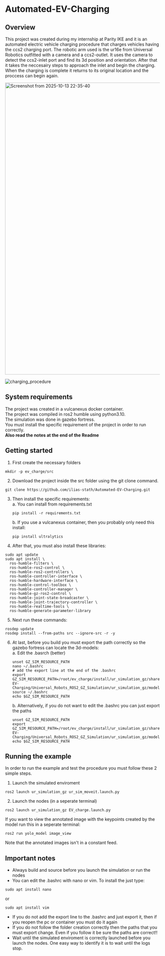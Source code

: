 # Automated-EV-Charging
## Overview
This project was created during my internship at Parity IKE and it is an automated electric vehicle charging procedure that charges vehicles having the ccs2 charging port. 
The robotic arm used is the ur16e from Universal Robotics outfitted with a camera and a ccs2-outlet.
It uses the camera to detect the ccs2-inlet port and find its 3d position and orientation. 
After that it takes the neccesairy steps to approach the inlet and begin the charging.
When the charging is complete it returns to its original location and the proccess can begin again.

<img width="1684" height="948" alt="Screenshot from 2025-10-13 22-35-40" src="https://github.com/user-attachments/assets/fd1f2ccb-93a4-463f-a72f-247dfa0f10b3" />

![charging_procedure](https://github.com/user-attachments/assets/9d590b2d-2743-4ff1-a864-6b38f613ed35)




## System requirements
The project was created in a vulcanexus docker container.<br>
The project was compiled in ros2 humble using python3.10.<br>
The simulation was done in gazebo fortress.<br>
You must install the specific requirement of the project in order to run correctly.<br>
**Also read the notes at the end of the Readme**

## Getting started
1. First create the necessary folders
```
mkdir -p ev_charge/src
```
2. Download the project inside the src folder using the git clone command.
```
git clone https://github.com/ilias-stath/Automated-EV-Charging.git
```
3. Then install the specific requirements:<br>
   a. You can install from requirements.txt
   ```
   pip install -r requirements.txt
   ```
   b. If you use a vulcanexus container, then you probably only need this install:
   ```
   pip install ultralytics
   ```
4. After that, you must also install these libraries:
```
sudo apt update
sudo apt install \
  ros-humble-filters \
  ros-humble-ros2-control \
  ros-humble-ros2-controllers \
  ros-humble-controller-interface \
  ros-humble-hardware-interface \
  ros-humble-control-toolbox \
  ros-humble-controller-manager \
  ros-humble-gz-ros2-control \
  ros-humble-joint-state-broadcaster \
  ros-humble-joint-trajectory-controller \
  ros-humble-realtime-tools \
  ros-humble-generate-parameter-library
```
5. Next run these commands:
```
rosdep update
rosdep install --from-paths src --ignore-src -r -y
```
6. At last, before you build you must export the path correctly so the gazebo fortress can locate the 3d-models:<br>
   a. Edit the .basrch (better)
   ```
   unset GZ_SIM_RESOURCE_PATH
   nano ~/.bashrc
   # add the export line at the end of the .bashrc
   export GZ_SIM_RESOURCE_PATH=/root/ev_charge/install/ur_simulation_gz/share/ur_simulation_gz/models:/root/ev_charge/src/Automated-EV-Charging/Universal_Robots_ROS2_GZ_Simulation/ur_simulation_gz/models
   source ~/.bashrc
   echo $GZ_SIM_RESOURCE_PATH
   ```
   b. Alternatively, if you do not want to edit the .bashrc you can just export the paths
   ```
   unset GZ_SIM_RESOURCE_PATH
   export GZ_SIM_RESOURCE_PATH=/root/ev_charge/install/ur_simulation_gz/share/ur_simulation_gz/models:/root/ev_charge/src/Automated-EV-Charging/Universal_Robots_ROS2_GZ_Simulation/ur_simulation_gz/models
   echo $GZ_SIM_RESOURCE_PATH
   ```

## Running the example
In order to run the example and test the procedure you must follow these 2 simple steps.<br>

1. Launch the simulated enviroment
```
ros2 launch ur_simulation_gz ur_sim_moveit.launch.py
```

2. Launch the nodes (in a seperate terminal)
```
ros2 launch ur_simulation_gz EV_charge.launch.py
```

If you want to view the annotated image with the keypoints created by the model run this in a seperate terminal:
```
ros2 run yolo_model image_view
```
Note that the annotated images isn't in a constant feed.

## Important notes

* Always build and source before you launch the simulation or run the nodes
* You can edit the .bashrc with nano or vim. To install the just type:
```
sudo apt install nano
```
or
```
sudo apt install vim
```
* If you do not add the export line to the .bashrc and just export it, then if you reopen the pc or container you must do it again
* If you do not follow the folder creation correctly then the paths that you must export change. Even if you follow it be sure the paths are correct!!
* Wait until the simulated enviroment is correctly launched before you launch the nodes. One easy way to identify it is to wait until the logs stop.

